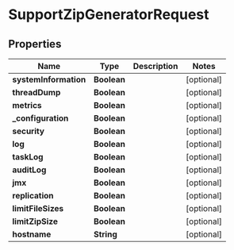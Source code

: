 
# SupportZipGeneratorRequest

## Properties
Name | Type | Description | Notes
------------ | ------------- | ------------- | -------------
**systemInformation** | **Boolean** |  |  [optional]
**threadDump** | **Boolean** |  |  [optional]
**metrics** | **Boolean** |  |  [optional]
**_configuration** | **Boolean** |  |  [optional]
**security** | **Boolean** |  |  [optional]
**log** | **Boolean** |  |  [optional]
**taskLog** | **Boolean** |  |  [optional]
**auditLog** | **Boolean** |  |  [optional]
**jmx** | **Boolean** |  |  [optional]
**replication** | **Boolean** |  |  [optional]
**limitFileSizes** | **Boolean** |  |  [optional]
**limitZipSize** | **Boolean** |  |  [optional]
**hostname** | **String** |  |  [optional]



